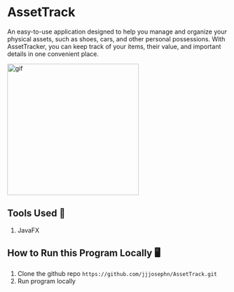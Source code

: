 # AssetTrack
An easy-to-use application designed to help you manage and organize your physical assets, such as shoes, cars, and other personal possessions. With AssetTracker, you can keep track of your items, their value, and important details in one convenient place.

<img width="300" alt="gif" src="https://media3.giphy.com/media/xUNd9Aipohj4k99cas/giphy.gif?cid=6c09b952k8q9t64ms1ovkkuxctk8jojlbipf7x88ieir64il&ep=v1_gifs_search&rid=giphy.gif&ct=g">

## Tools Used 🔧
1. JavaFX

## How to Run this Program Locally 🖥️
1. Clone the github repo
   ```https://github.com/jjjosephn/AssetTrack.git```
2. Run program locally
   
